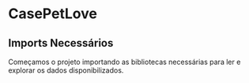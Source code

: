 # CasePetLove

## Imports Necessários
Começamos o projeto importando as bibliotecas necessárias para ler e explorar os dados disponibilizados.
